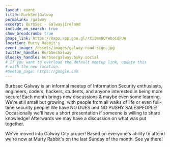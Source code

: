 ```yaml
---
layout: event
title: BurbSec|Galway
permalink: /galway
excerpt: BurbSec - Galway|Ireland
include_on_search: true
show_breadcrumb: true
gmaps_link: https://maps.app.goo.gl/rXi3mmBQYeboCdRUA
location: Murty Rabbit's
event_image: /assets/images/galway-road-sign.jpg
twitter_handle: BurbSecGalway
Bluesky_handle: burbsecgalway.bsky.social
# If you want to overload the default meetup link, update this
# with the new location.
#meetup_page: https://google.com
---
```


Burbsec Galway is an informal meetup of Information Security enthusiasts,
engineers, coders, hackers, students, and anyone interested in being more 
secure! Each month brings new discussions & maybe even some learning. 
We're still small but growing, with people from all walks of life or even
full-time security people! We have NO DUES and NO PUSHY SALESPEOPLE! 
Occasionally we'll have a short presentation if someone is willing to share 
knowledge! Afterwards we may have a discussion on what was put together.

We've moved into Galway City proper! Based on everyone's ability to attend
we're now at Murty Rabbit's on the last Sunday of the month. See ya there!